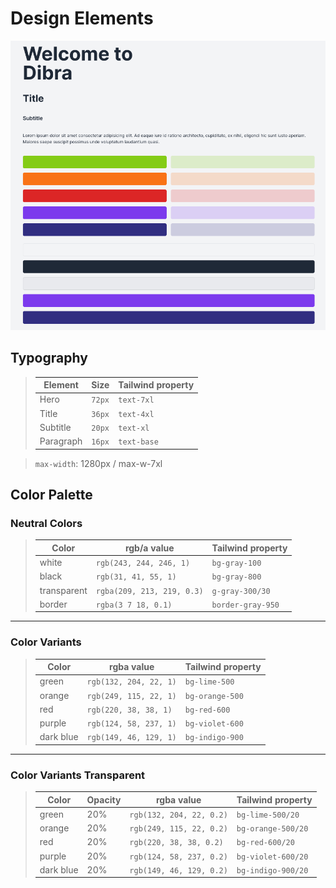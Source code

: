 # Design Elements

![](../public/design.png)

## Typography

> | Element   | Size   | Tailwind property |
> | --------- | ------ | ----------------- |
> | Hero      | `72px` | `text-7xl`        |
> | Title     | `36px` | `text-4xl`        |
> | Subtitle  | `20px` | `text-xl`         |
> | Paragraph | `16px` | `text-base`       |

> `max-width`: 1280px / max-w-7xl

## Color Palette

### Neutral Colors

> | Color       | rgb/a value                | Tailwind property |
> | ----------- | -------------------------- | ----------------- |
> | white       | `rgb(243, 244, 246, 1)`    | `bg-gray-100`     |
> | black       | `rgb(31, 41, 55, 1)`       | `bg-gray-800`     |
> | transparent | `rgba(209, 213, 219, 0.3)` | `g-gray-300/30`   |
> | border      | `rgba(3 7 18, 0.1)`        | `border-gray-950` |

---

### Color Variants

> | Color     | rgba value             | Tailwind property |
> | --------- | ---------------------- | ----------------- |
> | green     | `rgb(132, 204, 22, 1)` | `bg-lime-500`     |
> | orange    | `rgb(249, 115, 22, 1)` | `bg-orange-500`   |
> | red       | `rgb(220, 38, 38, 1)`  | `bg-red-600`      |
> | purple    | `rgb(124, 58, 237, 1)` | `bg-violet-600`   |
> | dark blue | `rgb(149, 46, 129, 1)` | `bg-indigo-900`   |

---

### Color Variants Transparent

> | Color     | Opacity | rgba value               | Tailwind property  |
> | --------- | ------- | ------------------------ | ------------------ |
> | green     | 20%     | `rgb(132, 204, 22, 0.2)` | `bg-lime-500/20`   |
> | orange    | 20%     | `rgb(249, 115, 22, 0.2)` | `bg-orange-500/20` |
> | red       | 20%     | `rgb(220, 38, 38, 0.2)`  | `bg-red-600/20`    |
> | purple    | 20%     | `rgb(124, 58, 237, 0.2)` | `bg-violet-600/20` |
> | dark blue | 20%     | `rgb(149, 46, 129, 0.2)` | `bg-indigo-900/20` |
